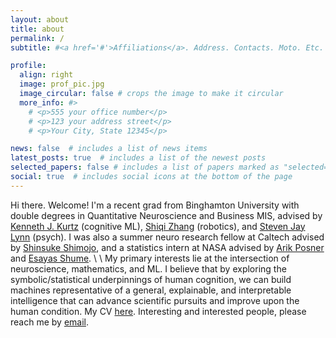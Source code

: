 ```yaml
---
layout: about
title: about
permalink: /
subtitle: #<a href='#'>Affiliations</a>. Address. Contacts. Moto. Etc.

profile:
  align: right
  image: prof_pic.jpg
  image_circular: false # crops the image to make it circular
  more_info: #>
    # <p>555 your office number</p>
    # <p>123 your address street</p>
    # <p>Your City, State 12345</p>

news: false  # includes a list of news items
latest_posts: true  # includes a list of the newest posts
selected_papers: false # includes a list of papers marked as "selected={true}"
social: true  # includes social icons at the bottom of the page
---
```


Hi there. Welcome! I'm a recent grad from Binghamton University with double degrees in Quantitative Neuroscience and Business MIS, advised by <a href = "https://www.binghamton.edu/psychology/people/profile.html?id=kkurtz">Kenneth J. Kurtz</a> (cognitive ML), <a href = "https://www.cs.binghamton.edu/~szhang/">Shiqi Zhang</a> (robotics), and <a href = "https://www.binghamton.edu/psychology/people/profile.html?id=slynn">Steven Jay Lynn</a> (psych). I was also a summer neuro research fellow at Caltech advised by <a href = "https://neuroscience.caltech.edu/people/shinsuke-shin-shimojo">Shinsuke Shimojo</a>, and a statistics intern at NASA advised by <a href = "https://science.nasa.gov/people/dr-arik-posner/">Arik Posner</a> and <a href = "https://www.linkedin.com/in/esayas-shume-0ba15020//">Esayas Shume</a>. 
\\
\\
My primary interests lie at the intersection of neuroscience, mathematics, and ML. I believe that by exploring the symbolic/statistical underpinnings of human cognition, we can build machines representative of a general, explainable, and interpretable intelligence that can advance scientific pursuits and improve upon the human condition. My CV [here](assets/ZouCV.pdf). Interesting and interested people, please reach me by <a href="mailto:chelseazoubz@gmail.com">email</a>.

<br>


